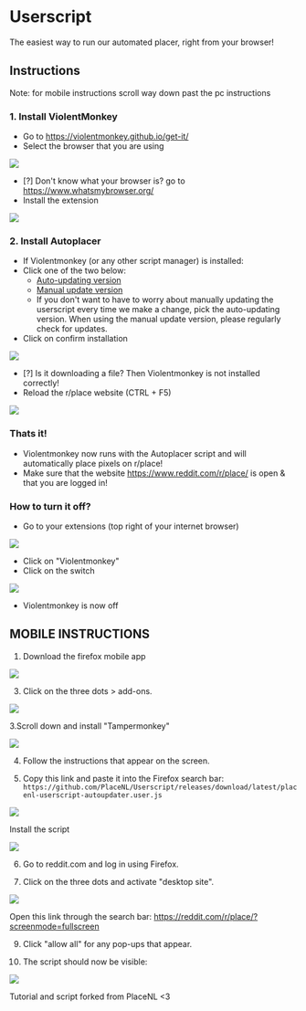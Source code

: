 # Userscript

The easiest way to run our automated placer, right from your browser!

## Instructions
Note: for mobile instructions scroll way down past the pc instructions

### 1. Install ViolentMonkey
- Go to https://violentmonkey.github.io/get-it/
- Select the browser that you are using

![](https://i.imgur.com/DXD51GG.png)

- [?] Don't know what your browser is? go to https://www.whatsmybrowser.org/
- Install the extension

![](https://i.imgur.com/KPdQ6Sj.png)

### 2. Install Autoplacer
- If Violentmonkey (or any other script manager) is installed:
- Click one of the two below:
    - [Auto-updating version](https://github.com/Ategon/Userscript/releases/download/latest/placecanada-userscript-autoupdater.user.js)
    - [Manual update version](https://github.com/Ategon/Userscript/releases/download/latest/placecanada-userscript.user.js)
    - If you don't want to have to worry about manually updating the userscript every time we make a change, pick the auto-updating version. When using the manual update version, please regularly check for updates.
- Click on confirm installation

![](https://i.imgur.com/pz9agrj.png)

- [?] Is it downloading a file? Then Violentmonkey is not installed correctly!
- Reload the r/place website (CTRL + F5)

![](https://i.imgur.com/TCshmGB.png)

### Thats it!
- Violentmonkey now runs with the Autoplacer script and will automatically place pixels on r/place!
- Make sure that the website https://www.reddit.com/r/place/ is open & that you are logged in!

### How to turn it off?
- Go to your extensions (top right of your internet browser)

![](https://i.imgur.com/8Iibe7H.png)

- Click on "Violentmonkey"
- Click on the switch

![](https://i.imgur.com/d8A8xsX.png)

- Violentmonkey is now off

## MOBILE INSTRUCTIONS
1. Download the firefox mobile app

![](https://i.imgur.com/0YmM6FT.png)

3. Click on the three dots > add-ons.

![](https://i.imgur.com/zCxMyvr.png)

3.Scroll down and install "Tampermonkey"

![](https://i.imgur.com/HX9UCio.png)

4. Follow the instructions that appear on the screen.

5. Copy this link and paste it into the Firefox search bar: `https://github.com/PlaceNL/Userscript/releases/download/latest/placenl-userscript-autoupdater.user.js`

![](https://i.imgur.com/SUI4ezb.png)

Install the script

![](https://i.imgur.com/sAVGZqY.jpg)

6. Go to reddit.com and log in using Firefox.

7. Click on the three dots and activate "desktop site".

![](https://i.imgur.com/SrcdhH8.png)

Open this link through the search bar: https://reddit.com/r/place/?screenmode=fullscreen

9. Click "allow all" for any pop-ups that appear.
   
10. The script should now be visible:

![](https://i.imgur.com/XPCGoe5.png)

Tutorial and script forked from PlaceNL <3
